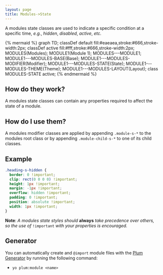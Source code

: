 ```yaml
---
layout: page
title: Modules->State
---
```


A modules state classes are used to indicate a specific condition at a specific time, *e.g.*, *hidden*, *disabled*, *active*, *etc.*

{% mermaid %}
graph TD;
  classDef default fill:#eaeaea,stroke:#666,stroke-width:2px;
  classDef active fill:#fff,stroke:#666,stroke-width:2px;
  MODULES(Modules);
  MODULE1(Module 1);
  MODULES---MODULE1;
  MODULE1---MODULES-BASE(Base);
  MODULE1---MODULES-MODIFIER(Modifier);
  MODULE1---MODULES-STATE(State);
  MODULE1---MODULES-THEME(Theme);
  MODULE1---MODULES-LAYOUT(Layout);
  class MODULES-STATE active;
{% endmermaid %}

## How do they work?

A modules state classes can contain any properties required to affect the state of a module.

## How do I use them?

A modules modifier classes are applied by appending `.module-s-*` to the modules root class or by appending `.module-child-s-*` to one of its child classes.

## Example

```scss
.heading-s-hidden {
  border: 0 !important;
  clip: rect(0 0 0 0) !important;
  height: 1px !important;
  margin: -1px !important;
  overflow: hidden !important;
  padding: 0 !important;
  position: absolute !important;
  width: 1px !important;
}
```
**Note**: *A modules state styles should* **always** *take precedence over others, so the use of* `!important` *with your properties is encouraged.*

## Generator

You can automatically create and `@import` module files with the [Plum Generator](https://github.com/plum-css/generator-plum) by running the following command:

- `yo plum:module <name>`
